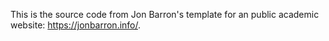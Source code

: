This is the source code from Jon Barron's template for an public academic website: https://jonbarron.info/.
